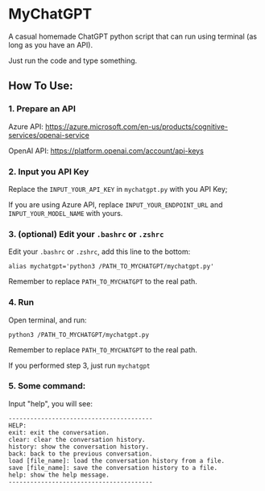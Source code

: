 # MyChatGPT
A casual homemade ChatGPT python script that can run using terminal (as long as you have an API).

Just run the code and type something.

## How To Use:
### 1. Prepare an API

Azure API: https://azure.microsoft.com/en-us/products/cognitive-services/openai-service

OpenAI API: https://platform.openai.com/account/api-keys

### 2. Input you API Key

Replace the `INPUT_YOUR_API_KEY` in `mychatgpt.py` with you API Key;

If you are using Azure API, replace `INPUT_YOUR_ENDPOINT_URL` and `INPUT_YOUR_MODEL_NAME` with yours.

### 3. (optional) Edit your `.bashrc` or `.zshrc`

Edit your `.bashrc` or `.zshrc`, add this line to the bottom:

`alias mychatgpt='python3 /PATH_TO_MYCHATGPT/mychatgpt.py'`

Remember to replace `PATH_TO_MYCHATGPT` to the real path.

### 4. Run

Open terminal, and run:

`python3 /PATH_TO_MYCHATGPT/mychatgpt.py`

Remember to replace `PATH_TO_MYCHATGPT` to the real path.

If you performed step 3, just run `mychatgpt`

### 5. Some command:

Input "help", you will see:

```
----------------------------------------
HELP:
exit: exit the conversation.
clear: clear the conversation history.
history: show the conversation history.
back: back to the previous conversation.
load [file_name]: load the conversation history from a file.
save [file_name]: save the conversation history to a file.
help: show the help message.
----------------------------------------
```
